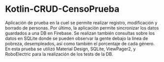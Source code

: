 # Kotlin-CRUD-CensoPrueba
Aplicación de prueba en la cuel se permite realizar registro, modificación y borrado de personas. Por último, la aplicación permite sincronizar los datos guardados a una DB en Firebase. Se realizan también consultas sobre los datos en SQLite donde se pueden observar la gente debajo la linea de pobreza, desempleados, así como también el porcentaje de cada género. En esta prueba se utilizó Material Design, SQLite, ViewPager2, y RoboElectric para la realización de los tests de la DB.

